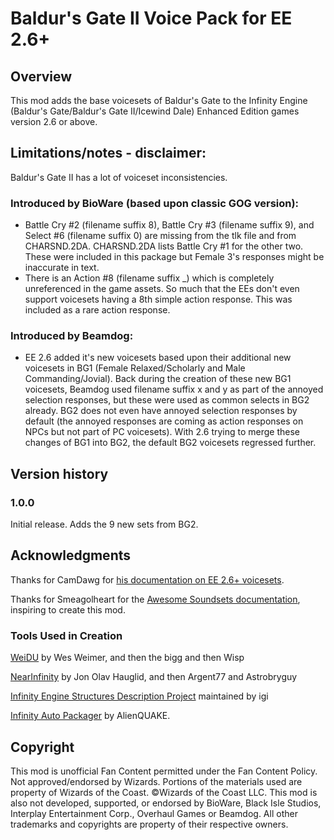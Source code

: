 # Baldur's Gate II Voice Pack for EE 2.6+

## Overview
This mod adds the base voicesets of Baldur's Gate to the Infinity Engine (Baldur's Gate/Baldur's Gate II/Icewind Dale) Enhanced Edition games version 2.6 or above.

## Limitations/notes - disclaimer:
Baldur's Gate II has a lot of voiceset inconsistencies.
### Introduced by BioWare (based upon classic GOG version):
 - Battle Cry #2 (filename suffix 8), Battle Cry #3 (filename suffix 9), and Select #6 (filename suffix 0) are missing from the tlk file and from CHARSND.2DA. CHARSND.2DA lists Battle Cry #1 for the other two. These were included in this package but Female 3's responses might be inaccurate in text.
 - There is an Action #8 (filename suffix _) which is completely unreferenced in the game assets. So much that the EEs don't even support voicesets having a 8th simple action response. This was included as a rare action response.
### Introduced by Beamdog:
 - EE 2.6 added it's new voicesets based upon their additional new voicesets in BG1 (Female Relaxed/Scholarly and Male Commanding/Jovial). Back during the creation of these new BG1 voicesets, Beamdog used filename suffix x and y as part of the annoyed selection responses, but these were used as common selects in BG2 already. BG2 does not even have annoyed selection responses by default (the annoyed responses are coming as action responses on NPCs but not part of PC voicesets). With 2.6 trying to merge these changes of BG1 into BG2, the default BG2 voicesets regressed further.

## Version history
### 1.0.0
Initial release.
Adds the 9 new sets from BG2.

## Acknowledgments
Thanks for CamDawg for [his documentation on EE 2.6+ voicesets](https://github.com/Gibberlings3/EE_soundset_tool).

Thanks for Smeagolheart for the [Awesome Soundsets documentation](https://forums.beamdog.com/discussion/38319/mods-awesome-soundsets-mods-master-thread-custom-soundsets-for-bgee-bg2ee-and-iwdee/p1), inspiring to create this mod.

### Tools Used in Creation
[WeiDU](http://www.weidu.org) by Wes Weimer, and then the bigg and then Wisp

[NearInfinity](https://github.com/NearInfinityBrowser/NearInfinity) by Jon Olav Hauglid, and then Argent77 and Astrobryguy

[Infinity Engine Structures Description Project](http://iesdp.gibberlings3.net) maintained by igi

[Infinity Auto Packager](https://www.gibberlings3.net/forums/topic/31131-infinity-auto-packager-automatically-generate-mod-packages-when-you-publish-a-release) by AlienQUAKE.


## Copyright
This mod is unofficial Fan Content permitted under the Fan Content Policy. Not approved/endorsed by Wizards. Portions of the materials used are property of Wizards of the Coast. ©Wizards of the Coast LLC. This mod is also not developed, supported, or endorsed by BioWare, Black Isle Studios, Interplay Entertainment Corp., Overhaul Games or Beamdog. All other trademarks and copyrights are property of their respective owners.
